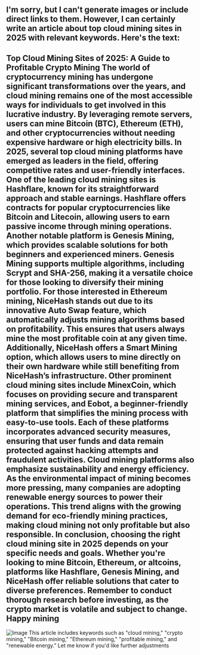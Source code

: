 I'm sorry, but I can't generate images or include direct links to them. However, I can certainly write an article about top cloud mining sites in 2025 with relevant keywords. Here's the text:
---
**Top Cloud Mining Sites of 2025: A Guide to Profitable Crypto Mining**
The world of cryptocurrency mining has undergone significant transformations over the years, and cloud mining remains one of the most accessible ways for individuals to get involved in this lucrative industry. By leveraging remote servers, users can mine Bitcoin (BTC), Ethereum (ETH), and other cryptocurrencies without needing expensive hardware or high electricity bills. In 2025, several top cloud mining platforms have emerged as leaders in the field, offering competitive rates and user-friendly interfaces.
One of the leading cloud mining sites is **Hashflare**, known for its straightforward approach and stable earnings. Hashflare offers contracts for popular cryptocurrencies like Bitcoin and Litecoin, allowing users to earn passive income through mining operations. Another notable platform is **Genesis Mining**, which provides scalable solutions for both beginners and experienced miners. Genesis Mining supports multiple algorithms, including Scrypt and SHA-256, making it a versatile choice for those looking to diversify their mining portfolio.
For those interested in Ethereum mining, **NiceHash** stands out due to its innovative Auto Swap feature, which automatically adjusts mining algorithms based on profitability. This ensures that users always mine the most profitable coin at any given time. Additionally, NiceHash offers a Smart Mining option, which allows users to mine directly on their own hardware while still benefiting from NiceHash’s infrastructure.
Other prominent cloud mining sites include **MinexCoin**, which focuses on providing secure and transparent mining services, and **Eobot**, a beginner-friendly platform that simplifies the mining process with easy-to-use tools. Each of these platforms incorporates advanced security measures, ensuring that user funds and data remain protected against hacking attempts and fraudulent activities.
Cloud mining platforms also emphasize sustainability and energy efficiency. As the environmental impact of mining becomes more pressing, many companies are adopting renewable energy sources to power their operations. This trend aligns with the growing demand for eco-friendly mining practices, making cloud mining not only profitable but also responsible.
In conclusion, choosing the right cloud mining site in 2025 depends on your specific needs and goals. Whether you're looking to mine Bitcoin, Ethereum, or altcoins, platforms like Hashflare, Genesis Mining, and NiceHash offer reliable solutions that cater to diverse preferences. Remember to conduct thorough research before investing, as the crypto market is volatile and subject to change. Happy mining
--- 

![Image](https://github.com/user-attachments/assets/d7419ec9-dc67-403f-bf28-8faea5f1f74f)
This article includes keywords such as "cloud mining," "crypto mining," "Bitcoin mining," "Ethereum mining," "profitable mining," and "renewable energy." Let me know if you'd like further adjustments
